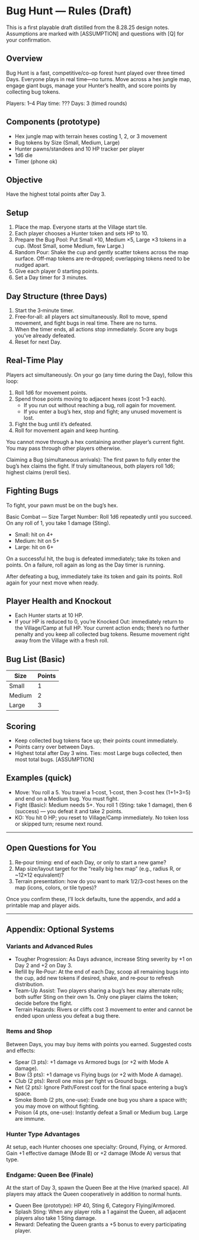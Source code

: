 # Bug Hunt — Rules (Draft)

This is a first playable draft distilled from the 8.28.25 design notes. Assumptions are marked with [ASSUMPTION] and questions with [Q] for your confirmation.

## Overview

Bug Hunt is a fast, competitive/co-op forest hunt played over three timed Days. Everyone plays in real time—no turns. Move across a hex jungle map, engage giant bugs, manage your Hunter’s health, and score points by collecting bug tokens.

Players: 1–4 
Play time: ??? 
Days: 3 (timed rounds)

## Components (prototype)

- Hex jungle map with terrain hexes costing 1, 2, or 3 movement
- Bug tokens by Size (Small, Medium, Large)
- Hunter pawns/standees and 10 HP tracker per player
- 1d6 die
- Timer (phone ok)

## Objective

Have the highest total points after Day 3.

## Setup

1. Place the map. Everyone starts at the Village start tile.
2. Each player chooses a Hunter token and sets HP to 10.
3. Prepare the Bug Pool: Put Small ×10, Medium ×5, Large ×3 tokens in a cup. (Most Small, some Medium, few Large.)
4. Random Pour: Shake the cup and gently scatter tokens across the map surface. Off‑map tokens are re‑dropped; overlapping tokens need to be nudged apart.
5. Give each player 0 starting points.
6. Set a Day timer for 3 minutes.

## Day Structure (three Days)

1. Start the 3‑minute timer.
2. Free‑for‑all: all players act simultaneously. Roll to move, spend movement, and fight bugs in real time. There are no turns.
3. When the timer ends, all actions stop immediately. Score any bugs you’ve already defeated.
4. Reset for next Day.

## Real‑Time Play

Players act simultaneously. On your go (any time during the Day), follow this loop:

1. Roll 1d6 for movement points.
2. Spend those points moving to adjacent hexes (cost 1–3 each).
   - If you run out without reaching a bug, roll again for movement.
   - If you enter a bug’s hex, stop and fight; any unused movement is lost.
3. Fight the bug until it’s defeated.
4. Roll for movement again and keep hunting.

You cannot move through a hex containing another player’s current fight. You may pass through other players otherwise.

Claiming a Bug (simultaneous arrivals): The first pawn to fully enter the bug’s hex claims the fight. If truly simultaneous, both players roll 1d6; highest claims (reroll ties).

## Fighting Bugs

To fight, your pawn must be on the bug’s hex.

Basic Combat — Size Target Number: Roll 1d6 repeatedly until you succeed. On any roll of 1, you take 1 damage (Sting).

- Small: hit on 4+
- Medium: hit on 5+
- Large: hit on 6+

On a successful hit, the bug is defeated immediately; take its token and points. On a failure, roll again as long as the Day timer is running.

After defeating a bug, immediately take its token and gain its points. Roll again for your next move when ready.

## Player Health and Knockout

- Each Hunter starts at 10 HP.
- If your HP is reduced to 0, you’re Knocked Out: immediately return to the Village/Camp at full HP. Your current action ends; there’s no further penalty and you keep all collected bug tokens. Resume movement right away from the Village with a fresh roll.


## Bug List (Basic)

| Size  | Points |
|-------|--------|
| Small | 1      |
| Medium| 2      |
| Large | 3      |

## Scoring

- Keep collected bug tokens face up; their points count immediately.
- Points carry over between Days.
- Highest total after Day 3 wins. Ties: most Large bugs collected, then most total bugs. [ASSUMPTION]

<!-- Endgame and detailed roster moved to Appendix -->

<!-- Variants moved to Appendix -->

## Examples (quick)

- Move: You roll a 5. You travel a 1‑cost, 1‑cost, then 3‑cost hex (1+1+3=5) and end on a Medium bug. You must fight.
- Fight (Basic): Medium needs 5+. You roll 1 (Sting: take 1 damage), then 6 (success) — you defeat it and take 2 points.
- KO: You hit 0 HP; you reset to Village/Camp immediately. No token loss or skipped turn; resume next round.

---

## Open Questions for You

1. Re‑pour timing: end of each Day, or only to start a new game?
2. Map size/layout target for the “really big hex map” (e.g., radius R, or ~12×12 equivalent)?
3. Terrain presentation: how do you want to mark 1/2/3‑cost hexes on the map (icons, colors, or tile types)?

Once you confirm these, I’ll lock defaults, tune the appendix, and add a printable map and player aids.

---

## Appendix: Optional Systems

### Variants and Advanced Rules

- Tougher Progression: As Days advance, increase Sting severity by +1 on Day 2 and +2 on Day 3.
- Refill by Re‑Pour: At the end of each Day, scoop all remaining bugs into the cup, add new tokens if desired, shake, and re‑pour to refresh distribution.
- Team-Up Assist: Two players sharing a bug’s hex may alternate rolls; both suffer Sting on their own 1s. Only one player claims the token; decide before the fight.
- Terrain Hazards: Rivers or cliffs cost 3 movement to enter and cannot be ended upon unless you defeat a bug there.

### Items and Shop

Between Days, you may buy items with points you earned. Suggested costs and effects:

- Spear (3 pts): +1 damage vs Armored bugs (or +2 with Mode A damage).
- Bow (3 pts): +1 damage vs Flying bugs (or +2 with Mode A damage).
- Club (2 pts): Reroll one miss per fight vs Ground bugs.
- Net (2 pts): Ignore Path/Forest cost for the final space entering a bug’s space.
- Smoke Bomb (2 pts, one-use): Evade one bug you share a space with; you may move on without fighting.
- Poison (4 pts, one-use): Instantly defeat a Small or Medium bug. Large are immune.

### Hunter Type Advantages

At setup, each Hunter chooses one specialty: Ground, Flying, or Armored. Gain +1 effective damage (Mode B) or +2 damage (Mode A) versus that type.

### Endgame: Queen Bee (Finale)

At the start of Day 3, spawn the Queen Bee at the Hive (marked space). All players may attack the Queen cooperatively in addition to normal hunts.

- Queen Bee (prototype): HP 40, Sting 6, Category Flying/Armored.
- Splash Sting: When any player rolls a 1 against the Queen, all adjacent players also take 1 Sting damage.
- Reward: Defeating the Queen grants a +5 bonus to every participating player.

